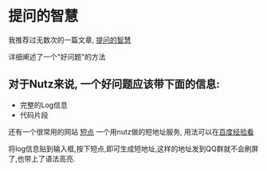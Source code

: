 # 提问的智慧

我推荐过无数次的一篇文章, [提问的智慧](http://wiki.woodpecker.org.cn/moin/AskForHelp/)

详细阐述了一个"好问题"的方法

## 对于Nutz来说, 一个好问题应该带下面的信息:

* 完整的Log信息
* 代码片段

还有一个很常用的网站 [短点](http://nutz.cn) 一个用nutz做的短地址服务, 用法可以在[百度经验看](http://jingyan.baidu.com/article/5d368d1ef11dd03f60c057b6.html)

将log信息贴到输入框,按下短点,即可生成短地址,这样的地址发到QQ群就不会刷屏了,也带上了语法高亮.
